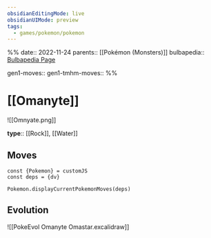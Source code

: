 ```yaml
---
obsidianEditingMode: live
obsidianUIMode: preview
tags:
  - games/pokemon/pokemon
---
```

%%
date:: 2022-11-24
parents:: [[Pokémon (Monsters)]]
bulbapedia:: [Bulbapedia Page](https://bulbapedia.bulbagarden.net/wiki/Omanyte_(Pok%C3%A9mon))

gen1-moves:: 
gen1-tmhm-moves::
%%

# [[Omanyte]]

![[Omnyate.png]]

**type**:: [[Rock]], [[Water]]

## Moves

```dataviewjs
const {Pokemon} = customJS
const deps = {dv}

Pokemon.displayCurrentPokemonMoves(deps)
```

## Evolution

![[PokeEvol Omanyte Omastar.excalidraw]]
